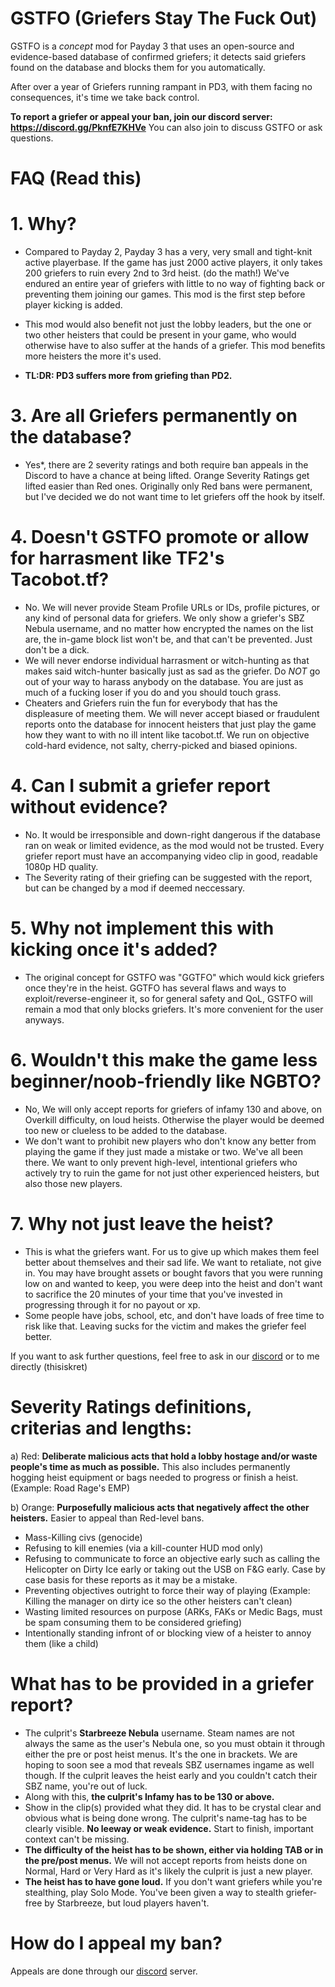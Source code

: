 # GSTFO (Griefers Stay The Fuck Out)
GSTFO is a *concept* mod for Payday 3 that uses an open-source and evidence-based database of confirmed griefers; it detects said griefers found on the database and blocks them for you automatically.

After over a year of Griefers running rampant in PD3, with them facing no consequences, it's time we take back control.

**To report a griefer or appeal your ban, join our discord server: https://discord.gg/PknfE7KHVe**
You can also join to discuss GSTFO or ask questions. 

# FAQ (Read this)

# 1. Why?
* Compared to Payday 2, Payday 3 has a very, very small and tight-knit active playerbase. If the game has just 2000 active players, it only takes 200 griefers to ruin every 2nd to 3rd heist. (do the math!) We've endured an entire year of griefers with little to no way of fighting back or preventing them joining our games. This mod is the first step before player kicking is added.
* This mod would also benefit not just the lobby leaders, but the one or two other heisters that could be present in your game, who would otherwise have to also suffer at the hands of a griefer. This mod benefits more heisters the more it's used.

* **TL:DR: PD3 suffers more from griefing than PD2.**

# 3. Are all Griefers permanently on the database?
* Yes*, there are 2 severity ratings and both require ban appeals in the Discord to have a chance at being lifted. Orange Severity Ratings get lifted easier than Red ones.
Originally only Red bans were permanent, but I've decided we do not want time to let griefers off the hook by itself.

# 4. Doesn't GSTFO promote or allow for harrasment like TF2's Tacobot.tf?
* No. We will never provide Steam Profile URLs or IDs, profile pictures, or any kind of personal data for griefers. We only show a griefer's SBZ Nebula username, and no matter how encrypted the names on the list are, the in-game block list won't be, and that can't be prevented. Just don't be a dick.
* We will never endorse individual harrasment or witch-hunting as that makes said witch-hunter basically just as sad as the griefer. Do *NOT* go out of your way to harass anybody on the database. You are just as much of a fucking loser if you do and you should touch grass.
* Cheaters and Griefers ruin the fun for everybody that has the displeasure of meeting them. We will never accept biased or fraudulent reports onto the database for innocent heisters that just play the game how they want to with no ill intent like tacobot.tf. We run on objective cold-hard evidence, not salty, cherry-picked and biased opinions.

# 4. Can I submit a griefer report without evidence?
* No. It would be irresponsible and down-right dangerous if the database ran on weak or limited evidence, as the mod would not be trusted. Every griefer report must have an accompanying video clip in good, readable 1080p HD quality.
* The Severity rating of their griefing can be suggested with the report, but can be changed by a mod if deemed neccessary.

# 5. Why not implement this with kicking once it's added?
* The original concept for GSTFO was "GGTFO" which would kick griefers once they're in the heist. GGTFO has several flaws and ways to exploit/reverse-engineer it, so for general safety and QoL, GSTFO will remain a mod that only blocks griefers. It's more convenient for the user anyways.

# 6. Wouldn't this make the game less beginner/noob-friendly like NGBTO?
* No, We will only accept reports for griefers of infamy 130 and above, on Overkill difficulty, on loud heists. Otherwise the player would be deemed too new or clueless to be added to the database.
* We don't want to prohibit new players who don't know any better from playing the game if they just made a mistake or two. We've all been there. We want to only prevent high-level, intentional griefers who actively try to ruin the game for not just other experienced heisters, but also those new players.

# 7. Why not just leave the heist?
* This is what the griefers want. For us to give up which makes them feel better about themselves and their sad life. We want to retaliate, not give in. You may have brought assets or bought favors that you were running low on and wanted to keep, you were deep into the heist and don't want to sacrifice the 20 minutes of your time that you've invested in progressing through it for no payout or xp. 
* Some people have jobs, school, etc, and don't have loads of free time to risk like that. Leaving sucks for the victim and makes the griefer feel better. 

If you want to ask further questions, feel free to ask in our [discord](https://discord.gg/PknfE7KHVe) or to me directly (thisiskret)

# Severity Ratings definitions, criterias and lengths:

a) Red:
**Deliberate malicious acts that hold a lobby hostage and/or waste people's time as much as possible.**
This also includes permanently hogging heist equipment or bags needed to progress or finish a heist. (Example: Road Rage's EMP)

b) Orange:
**Purposefully malicious acts that negatively affect the other heisters.** Easier to appeal than Red-level bans.
* Mass-Killing civs (genocide)
* Refusing to kill enemies (via a kill-counter HUD mod only)
* Refusing to communicate to force an objective early such as calling the Helicopter on Dirty Ice early or taking out the USB on F&G early. Case by case basis for these reports as it may be a mistake.
* Preventing objectives outright to force their way of playing (Example: Killing the manager on dirty ice so the other heisters can't clean)
* Wasting limited resources on purpose (ARKs, FAKs or Medic Bags, must be spam consuming them to be considered griefing)
* Intentionally standing infront of or blocking view of a heister to annoy them (like a child)

# What has to be provided in a griefer report?
* The culprit's __**Starbreeze Nebula**__ username. Steam names are not always the same as the user's Nebula one, so you must obtain it through either the pre or post heist menus. It's the one in brackets. We are hoping to soon see a mod that reveals SBZ usernames ingame as well though. If the culprit leaves the heist early and you couldn't catch their SBZ name, you're out of luck.
* Along with this, **the culprit's Infamy has to be 130 or above.**
* Show in the clip(s) provided what they did. It has to be crystal clear and obvious what is being done wrong. The culprit's name-tag has to be clearly visible. **No leeway or weak evidence.** Start to finish, important context can't be missing.
* **The difficulty of the heist has to be shown, either via holding TAB or in the pre/post menus.** We will not accept reports from heists done on Normal, Hard or Very Hard as it's likely the culprit is just a new player.
* **The heist has to have gone loud.** If you don't want griefers while you're stealthing, play Solo Mode. You've been given a way to stealth griefer-free by Starbreeze, but loud players haven't.

# How do I appeal my ban?
Appeals are done through our [discord](https://discord.gg/PknfE7KHVe) server. 
